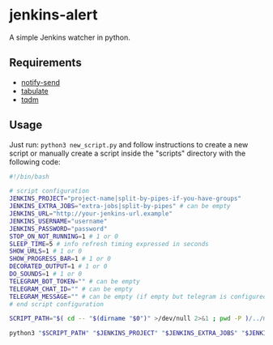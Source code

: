 # jenkins-alert

A simple Jenkins watcher in python.

## Requirements

- [notify-send](https://ss64.com/bash/notify-send.html "notify-send")
- [tabulate](https://pypi.org/project/tabulate/ "tabulate")
- [tqdm](https://tqdm.github.io "tqdm")

## Usage

Just run: ```python3 new_script.py``` and follow instructions to create a new script or manually create a script inside the "scripts" directory with the following code:

```bash
#!/bin/bash

# script configuration
JENKINS_PROJECT="project-name|split-by-pipes-if-you-have-groups"
JENKINS_EXTRA_JOBS="extra-jobs|split-by-pipes" # can be empty
JENKINS_URL="http://your-jenkins-url.example"
JENKINS_USERNAME="username"
JENKINS_PASSWORD="password"
STOP_ON_NOT_RUNNING=1 # 1 or 0
SLEEP_TIME=5 # info refresh timing expressed in seconds
SHOW_URLS=1 # 1 or 0
SHOW_PROGRESS_BAR=1 # 1 or 0
DECORATED_OUTPUT=1 # 1 or 0
DO_SOUNDS=1 # 1 or 0
TELEGRAM_BOT_TOKEN="" # can be empty
TELEGRAM_CHAT_ID="" # can be empty
TELEGRAM_MESSAGE="" # can be empty (if empty but telegram is configured, will be used a standard message)
# end script configuration

SCRIPT_PATH="$( cd -- "$(dirname "$0")" >/dev/null 2>&1 ; pwd -P )/../main.py"

python3 "$SCRIPT_PATH" "$JENKINS_PROJECT" "$JENKINS_EXTRA_JOBS" "$JENKINS_URL" "$JENKINS_USERNAME" "$JENKINS_PASSWORD" $SLEEP_TIME $SHOW_URLS "$TELEGRAM_BOT_TOKEN" "$TELEGRAM_CHAT_ID" "$TELEGRAM_MESSAGE" $DECORATED_OUTPUT $STOP_ON_NOT_RUNNING $SHOW_PROGRESS_BAR $DO_SOUNDS
```
